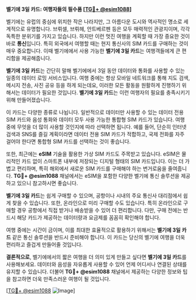 **벨기에 3일 카드: 여행자들의 필수품 [[TG💪+ @esim1088](https://t.me/s/esim1088)]**

벨기에는 유럽의 중심에 위치한 작은 나라지만, 그 아름다운 도시와 역사적인 명소로 세계적으로 유명합니다. 브뤼셀, 브뤼헤, 안트베르펜 등은 모두 매력적인 관광지이며, 각각 독특한 분위기를 가지고 있습니다. 하지만 이런 멋진 여행을 계획할 때 가장 중요한 것이 바로 **통신**입니다. 특히 외국에서 여행할 때는 현지 통신사의 SIM 카드를 구매하는 것이 매우 중요합니다. 이때 벨기에에서 사용 가능한 **벨기에 3일 카드**는 여행객들에게 큰 편리함을 제공해줍니다.

**벨기에 3일 카드**는 간단히 말해 벨기에에서 3일 동안 데이터와 통화를 사용할 수 있는 일종의 데이터 로밍 서비스입니다. 여행 중에는 항상 모바일 네트워크를 통해 지도 검색, 메시지 전송, 사진 공유 등을 하게 되는데요, 이러한 모든 활동을 원활하게 진행하기 위해서는 데이터가 필요한 것입니다. **벨기에 3일 카드**는 이런 여행자의 필요를 충족시키기 위해 만들어졌습니다.

이 카드는 다양한 종류로 나뉩니다. 일반적으로 데이터만 사용할 수 있는 데이터 전용 SIM 카드와 음성 통화와 데이터 모두 사용 가능한 통합형 SIM 카드가 있습니다. 여행 중에 무엇을 더 많이 사용할 것인지에 따라 선택하면 됩니다. 예를 들어, 단순히 인터넷 검색과 SNS를 즐길 계획이라면 데이터 전용 SIM 카드가 적합하고, 국제 전화를 자주 걸어야 한다면 통합형 SIM 카드를 선택하는 것이 좋습니다.

또한, 최근에는 **eSIM** 기술을 활용한 가상 SIM 카드도 주목받고 있습니다. eSIM은 물리적인 카드 없이 스마트폰 내부에 저장되는 디지털 형태의 SIM 카드입니다. 이는 더 가볍고 편리하며, 특히 해외에서 새로운 SIM 카드를 구매해야 하는 번거로움을 줄여줍니다. **TG💪+ @esim1088** 채널에서는 eSIM을 포함한 다양한 벨기에 통신 솔루션을 제공하고 있으니 참고하시면 좋습니다.

**벨기에 3일 카드**는 쉽게 구매할 수 있으며, 공항이나 시내의 주요 통신사 대리점에서 쉽게 찾을 수 있습니다. 또한, 온라인으로 미리 구매할 수도 있습니다. 특히 온라인으로 구매할 경우 공항에서 직접 받거나 배송받을 수 있어 더 편리합니다. 다만, 구매 전에는 반드시 해당 카드가 제공하는 데이터량과 요금제를 꼼꼼히 확인해야 합니다.

여행 중에는 시간이 금이며, 이를 최대한 효율적으로 활용하기 위해서는 **벨기에 3일 카드** 같은 통신 솔루션을 반드시 준비해야 합니다. 이 카드는 당신의 벨기에 여행을 더욱 편리하고 즐겁게 만들어줄 것입니다. 

**결론적으로**, 벨기에에서의 짧은 여행을 더 의미 있게 만들고 싶다면 **벨기에 3일 카드**를 사용해보세요. 데이터와 음성을 자유롭게 사용할 수 있어 언제 어디서나 연결된 상태를 유지할 수 있습니다. 더불어 **TG💪+ @esim1088** 채널에서 제공하는 다양한 정보와 팁을 참고하면 더욱 만족스러운 여행이 될 것입니다.

[[TG💪+ @esim1088](https://t.me/s/esim1088) ![Image](https://i.postimg.cc/Y0z9fWf4/image.png)]